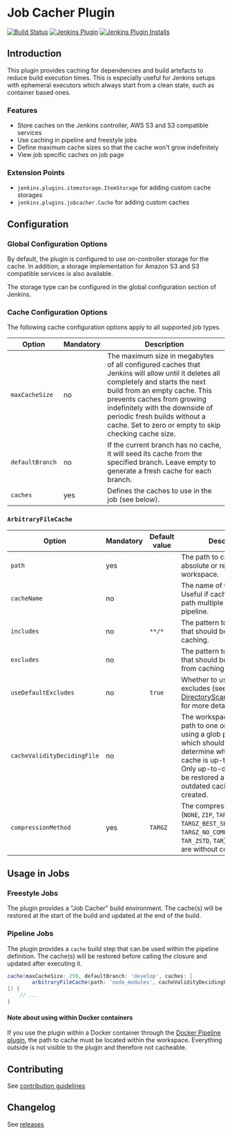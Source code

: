 # Job Cacher Plugin

[![Build Status](https://ci.jenkins.io/job/Plugins/job/jobcacher-plugin/job/main/badge/icon)](https://ci.jenkins.io/job/Plugins/job/jobcacher-plugin/job/main/)
[![Jenkins Plugin](https://img.shields.io/jenkins/plugin/v/jobcacher.svg)](https://plugins.jenkins.io/jobcacher)
[![Jenkins Plugin Installs](https://img.shields.io/jenkins/plugin/i/jobcacher.svg?color=blue)](https://plugins.jenkins.io/jobcacher)

## Introduction

This plugin provides caching for dependencies and build artefacts to reduce build execution times.
This is especially useful for Jenkins setups with ephemeral executors which always start from a clean state, such as container based ones.

### Features

- Store caches on the Jenkins controller, AWS S3 and S3 compatible services
- Use caching in pipeline and freestyle jobs
- Define maximum cache sizes so that the cache won't grow indefinitely
- View job specific caches on job page

### Extension Points

- `jenkins.plugins.itemstorage.ItemStorage` for adding custom cache storages
- `jenkins.plugins.jobcacher.Cache` for adding custom caches

## Configuration

### Global Configuration Options

By default, the plugin is configured to use on-controller storage for the cache.
In addition, a storage implementation for Amazon S3 and S3 compatible services is also available.

The storage type can be configured in the global configuration section of Jenkins.

### Cache Configuration Options

The following cache configuration options apply to all supported job types.

| Option          | Mandatory | Description                                                                                                                                                                                                                                                                                                                |
|-----------------|-----------|----------------------------------------------------------------------------------------------------------------------------------------------------------------------------------------------------------------------------------------------------------------------------------------------------------------------------|
| `maxCacheSize`  | no        | The maximum size in megabytes of all configured caches that Jenkins will allow until it deletes all completely and starts the next build from an empty cache. This prevents caches from growing indefinitely with the downside of periodic fresh builds without a cache. Set to zero or empty to skip checking cache size. |    
| `defaultBranch` | no        | If the current branch has no cache, it will seed its cache from the specified branch. Leave empty to generate a fresh cache for each branch.                                                                                                                                                                               |
| `caches`        | yes       | Defines the caches to use in the job (see below).                                                                                                                                                                                                                                                                          |

### `ArbitraryFileCache`

| Option                      | Mandatory | Default value | Description                                                                                                                                                                                                                                |
|-----------------------------|-----------|---------------|--------------------------------------------------------------------------------------------------------------------------------------------------------------------------------------------------------------------------------------------|
| `path`                      | yes       |               | The path to cache. It can be absolute or relative to the workspace.                                                                                                                                                                        |
| `cacheName`                 | no        |               | The name of the cache. Useful if caching the same path multiple times in a pipeline.                                                                                                                                                       |
| `includes`                  | no        | `**/*`        | The pattern to match files that should be included in caching.                                                                                                                                                                             |
| `excludes`                  | no        |               | The pattern to match files that should be excluded from caching.                                                                                                                                                                           |
| `useDefaultExcludes`        | no        | `true`        | Whether to use default excludes (see [DirectoryScanner.java#L170](https://github.com/apache/ant/blob/eeacf501dd15327cd300ecd518284e68bb5af4a4/src/main/org/apache/tools/ant/DirectoryScanner.java#L170) for more details).                 |
| `cacheValidityDecidingFile` | no        |               | The workspace-relative path to one or multiple (by using a glob pattern) files which should be used to determine whether the cache is up-to-date or not. Only up-to-date caches will be restored and only outdated caches will be created. |
| `compressionMethod`         | yes       | `TARGZ`       | The compression method (`NONE`, `ZIP`, `TARGZ`, `TARGZ_BEST_SPEED`, `TARGZ_NO_COMPRESSION`, `TAR_ZSTD`, `TAR`) to use. Some are without compression.                                                                                       |

## Usage in Jobs

### Freestyle Jobs

The plugin provides a "Job Cacher" build environment.
The cache(s) will be restored at the start of the build and updated at the end of the build.

### Pipeline Jobs

The plugin provides a `cache` build step that can be used within the pipeline definition.
The cache(s) will be restored before calling the closure and updated after executing it.

```groovy
cache(maxCacheSize: 250, defaultBranch: 'develop', caches: [
        arbitraryFileCache(path: 'node_modules', cacheValidityDecidingFile: 'package-lock.json')
]) {
    // ...
}
```

#### Note about using within Docker containers
If you use the plugin within a Docker container through the [Docker Pipeline plugin](https://plugins.jenkins.io/docker-workflow/), the path to cache must be located within the workspace. Everything outside is not visible to the plugin and therefore not cacheable.

## Contributing

See [contribution guidelines](https://github.com/jenkinsci/.github/blob/master/CONTRIBUTING.md)

## Changelog

See [releases](https://github.com/jenkinsci/jobcacher-plugin/releases)
